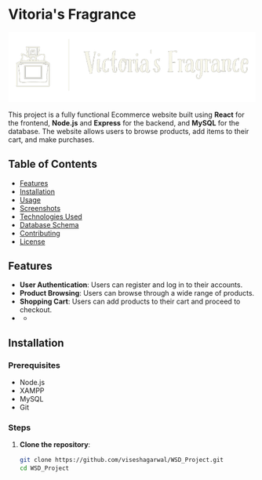 # Vitoria's Fragrance

![Ecommerce Banner](https://github.com/viseshagarwal/WSD_Project/blob/c46634284fe5fe175ea335fafc796a34922ba1e4/React/src/assets/Victoria's%20Fragrance-logos/new_logo_transparent.png)

This project is a fully functional Ecommerce website built using **React** for the frontend, **Node.js** and **Express** for the backend, and **MySQL** for the database. The website allows users to browse products, add items to their cart, and make purchases.

## Table of Contents

- [Features](#features)
- [Installation](#installation)
- [Usage](#usage)
- [Screenshots](#screenshots)
- [Technologies Used](#technologies-used)
- [Database Schema](#database-schema)
- [Contributing](#contributing)
- [License](#license)

## Features

- **User Authentication**: Users can register and log in to their accounts.
- **Product Browsing**: Users can browse through a wide range of products.
- **Shopping Cart**: Users can add products to their cart and proceed to checkout.
- *
## Installation

### Prerequisites

- Node.js
- XAMPP
- MySQL
- Git

### Steps

1. **Clone the repository**:

   ```bash
   git clone https://github.com/viseshagarwal/WSD_Project.git
   cd WSD_Project
